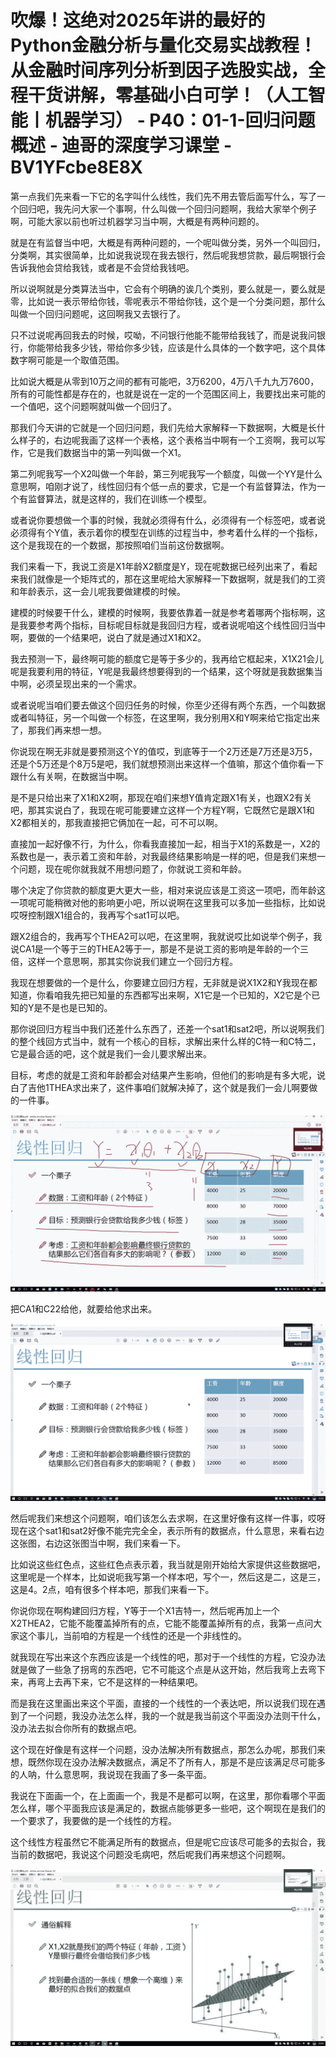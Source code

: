 # 吹爆！这绝对2025年讲的最好的Python金融分析与量化交易实战教程！从金融时间序列分析到因子选股实战，全程干货讲解，零基础小白可学！（人工智能丨机器学习） - P40：01-1-回归问题概述 - 迪哥的深度学习课堂 - BV1YFcbe8E8X

第一点我们先来看一下它的名字叫什么线性，我们先不用去管后面写什么，写了一个回归吧，我先问大家一个事啊，什么叫做一个回归问题啊，我给大家举个例子啊，可能大家以前也听过机器学习当中啊，大概是有两种问题的。

就是在有监督当中吧，大概是有两种问题的，一个呢叫做分类，另外一个叫回归，分类啊，其实很简单，比如说我说现在我去银行，然后呢我想贷款，最后啊银行会告诉我他会贷给我钱，或者是不会贷给我钱吧。

所以说啊就是分类算法当中，它会有个明确的诶几个类别，要么就是一，要么就是零，比如说一表示带给你钱，零呢表示不带给你钱，这个是一个分类问题，那什么叫做一个回归问题呢，这回啊我又去银行了。

只不过说呢再回我去的时候，哎呦，不问银行他能不能带给我钱了，而是说我问银行，你能带给我多少钱，带给你多少钱，应该是什么具体的一个数字吧，这个具体数字啊可能是一个取值范围。

比如说大概是从零到10万之间的都有可能吧，3万6200，4万八千九九万7600，所有的可能性都是存在的，也就是说在一定的一个范围区间上，我要找出来可能的一个值吧，这个问题啊就叫做一个回归了。

那我们今天讲的它就是一个回归问题，我们先给大家解释一下数据啊，大概是长什么样子的，右边呢我画了这样一个表格，这个表格当中啊有一个工资啊，我可以写作，它是我们数据当中的第一列叫做一个X1。

第二列呢我写一个X2叫做一个年龄，第三列呢我写一个额度，叫做一个YY是什么意思啊，咱刚才说了，线性回归有个低一点的要求，它是一个有监督算法，作为一个有监督算法，就是这样的，我们在训练一个模型。

或者说你要想做一个事的时候，我就必须得有什么，必须得有一个标签吧，或者说必须得有个Y值，表示着你的模型在训练的过程当中，参考着什么样的一个指标，这个是我现在的一个数据，那按照咱们当前这份数据啊。

我们来看一下，我说工资是X1年龄X2额度是Y，现在呢数据已经列出来了，看起来我们就像是一个矩阵式的，那在这里呢给大家解释一下数据啊，就是我们的工资和年龄表示，这一会儿呢我要做建模的时候。

建模的时候要干什么，建模的时候啊，我要依靠着一就是参考着哪两个指标啊，这是我要参考两个指标，目标呢目标就是我回归方程，或者说呢咱这个线性回归当中啊，要做的一个结果吧，说白了就是通过X1和X2。

我去预测一下，最终啊可能的额度它是等于多少的，我再给它框起来，X1X21会儿呢是我要利用的特征，Y呢是我最终想要得到的一个结果，这个呀就是我数据集当中啊，必须呈现出来的一个需求。

或者说呢当咱们要去做这个回归任务的时候，你至少还得有两个东西，一个叫数据或者叫特征，另一个叫做一个标签，在这里啊，我分别用X和Y啊来给它指定出来了，那我们再来想一想。

你说现在啊无非就是要预测这个Y的值哎，到底等于一个2万还是7万还是3万5，还是个5万还是个8万5是吧，我们就想预测出来这样一个值嘛，那这个值你看一下跟什么有关啊，在数据当中啊。

是不是只给出来了X1和X2啊，那现在咱们来想Y值肯定跟X1有关，也跟X2有关吧，那其实说白了，我现在呢可能要建立这样一个方程Y啊，它既然它是跟X1和X2都相关的，那我直接把它俩加在一起，可不可以啊。

直接加一起好像不行，为什么，你看我直接加一起，相当于X1的系数是一，X2的系数也是一，表示着工资和年龄，对我最终结果影响是一样的吧，但是我们来想一个问题，现在呢你就我就不用想问题了，你就说工资和年龄。

哪个决定了你贷款的额度更大更大一些，相对来说应该是工资这一项吧，而年龄这一项呢可能稍微对他的影响更小吧，所以说啊在这里我可以多加一些指标，比如说哎呀控制跟X1组合的，我再写个sat1可以吧。

跟X2组合的，我再写个THEA2可以吧，在这里啊，我就说哎比如说举个例子，我说CA1是一个等于三的THEA2等于一，那是不是说工资的影响是年龄的一个三倍，这样一个意思啊，那其实你说我们建立一个回归方程。

我现在想要做的一个是什么，你要建立回归方程，无非就是说X1X2和Y我现在都知道，你看咱我先把已知量的东西都写出来啊，X1它是一个已知的，X2它是个已知的Y是不是也是已知的。

那你说回归方程当中我们还差什么东西了，还差一个sat1和sat2吧，所以说啊我们的整个线回方式当中，就有一个核心的目标，求解出来什么样的C特一和C特二，它是最合适的吧，这个就是我们一会儿要求解出来。

目标，考虑的就是工资和年龄都会对结果产生影响，但他们的影响是有多大呢，说白了吉他1THEA求出来了，这件事咱们就解决掉了，这个就是我们一会儿啊要做的一件事。



![](img/6e202d629729981d0b978b84e9bc5ea3_1.png)

把CA1和C22给他，就要给他求出来。

![](img/6e202d629729981d0b978b84e9bc5ea3_3.png)

然后呢我们来想这个问题啊，咱们该怎么去求啊，在这里好像有这样一件事，哎呀现在这个sat1和sat2好像不能完完全全，表示所有的数据点，什么意思，来看右边这张图，右边这张图当中啊，我们来看一下。

比如说这些红色点，这些红色点表示着，我当就是刚开始给大家提供这些数据吧，这里呢是一个样本，比如说呃我写第一个样本吧，写个一，然后这是二，这是三，这是4。2点，咱有很多个样本吧，那我们来看一下。

你说你现在啊构建回归方程，Y等于一个X1吉特一，然后呢再加上一个X2THEA2，它能不能覆盖掉所有的点，它能不能覆盖掉所有的点，我第一点问大家这个事儿，当前咱的方程是一个线性的还是一个非线性的。

就我现在写出来这个东西应该是一个线性的吧，那对于一个线性的方程，它没办法就是做了一些急了拐弯的东西吧，它不可能这个点是从这开始，然后我弯上去弯下来，再弯上去再下来，它不是这样的一种结果吧。

而是我在这里画出来这个平面，直接的一个线性的一个表达吧，所以说我们现在遇到了一个问题，我没办法怎么样，我的一个就是我当前这个平面没办法则干什么，没办法去拟合你所有的数据点吧。

这个现在好像是有这样一个问题，没办法解决所有数据点，那怎么办呢，那我们来想，既然你现在没办法解决数据点，满足不了所有人，那是不是应该满足尽可能多的人呐，什么意思啊，我说现在我画了多一条平面。

我说在下面画一个，在上面画一个，我是不是都可以啊，在这里，那你看哪个平面怎么样，哪个平面我应该是满足的，数据点能够更多一些吧，这个啊现在是我们的一个要求了，我要做的是一个线性的方程。

这个线性方程虽然它不能满足所有的数据点，但是呢它应该尽可能多的去拟合，我当前的数据吧，我说这个问题没毛病吧，然后呢我们再来想这个问题啊。



![](img/6e202d629729981d0b978b84e9bc5ea3_5.png)